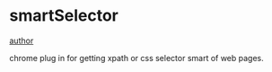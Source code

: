 # smartSelector

[author](jingtao.jie@foxmail.com)

chrome plug in for getting xpath or css selector smart of web pages.

